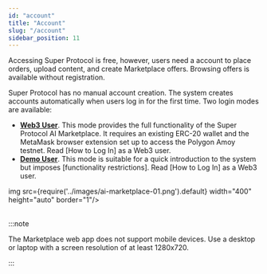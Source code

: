 ```yaml
---
id: "account"
title: "Account"
slug: "/account"
sidebar_position: 11
---
```


Accessing Super Protocol is free, however, users need a account to place orders, upload content, and create Marketplace offers. Browsing offers is available without registration.

Super Protocol has no manual account creation. The system creates accounts automatically when users log in for the first time. Two login modes are available:

- [**Web3 User**](/ai-marketplace/account/web3). This mode provides the full functionality of the Super Protocol AI Marketplace. It requires an existing ERC-20 wallet and the MetaMask browser extension set up to access the Polygon Amoy testnet. Read [How to Log In] as a Web3 user.
- [**Demo User**](/ai-marketplace/account/demo). This mode is suitable for a quick introduction to the system but imposes [functionality restrictions]. Read [How to Log In] as a Web3 user.

img src={require('../images/ai-marketplace-01.png').default} width="400" height="auto" border="1"/>
<br/>
<br/>

:::note

The Marketplace web app does not support mobile devices. Use a desktop or laptop with a screen resolution of at least 1280x720.

:::
